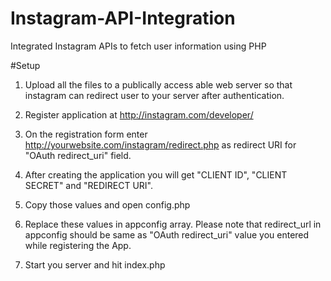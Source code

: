 # Instagram-API-Integration
Integrated Instagram APIs to fetch user information using PHP


#Setup

1) Upload all the files to a publically access able web server so that instagram can redirect user to your server after authentication.

2) Register application at http://instagram.com/developer/

3) On the registration form enter http://yourwebsite.com/instagram/redirect.php as redirect URI for "OAuth redirect_uri" field.

4) After creating the application you will get "CLIENT ID", "CLIENT SECRET" and "REDIRECT URI".

5) Copy those values and open config.php

6) Replace these values in appconfig array. Please note that redirect_url in appconfig should be same as "OAuth redirect_uri" value you entered while registering the App.

7) Start you server and hit index.php
